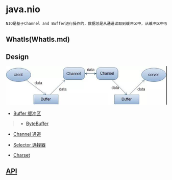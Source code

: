 # java.nio

```md
NIO是基于Channel and Buffer进行操作的，数据总是从通道读取到缓冲区中，从缓冲区中写入到通道中。
```

## WhatIs(WhatIs.md)

## Design
![](pic/NIO-data-flow.jpeg)
* [Buffer 缓冲区](Buffer/README.md)
> * [ByteBuffer](Buffer/ByteBuffer.md)
* [Channel 通道](Channel/README.md)
* [Selector 选择器](Selector/README.md)

* [Charset](Charset/README.md)

## [API](API.md)
